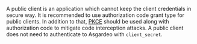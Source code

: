 
A public client is an application which cannot keep the client credentials in secure way. It is recommended to use authorization code grant type for public clients. In addition to that, [PKCE](https://datatracker.ietf.org/doc/html/rfc7636) should be used along with authorization code to mitigate code interception attacks. A <a :href="$withBase('/guides/applications/oidc/implement-auth-code/#get-tokens')">public client does not need to authenticate</a> to Asgardeo with `client_secret`.
